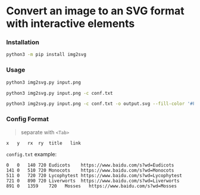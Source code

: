 # Convert an image to an SVG format with interactive elements

### Installation
```bash
python3 -m pip install img2svg
```

### Usage
```bash
python3 img2svg.py input.png

python3 img2svg.py input.png -c conf.txt

python3 img2svg.py input.png -c conf.txt -o output.svg --fill-color '#FF00FF' --fill-opacity 0.5
```

### Config Format
> separate with `<Tab>`
```
x   y   rx  ry  title   link
```
`config.txt` example:
```
0   0   140 720 Eudicots    https://www.baidu.com/s?wd=Eudicots
141 0   510 720 Monocots    https://www.baidu.com/s?wd=Monocots
511 0   720 720 Lycophytest https://www.baidu.com/s?wd=Lycophytest
721 0   890 720 Liverworts  https://www.baidu.com/s?wd=Liverworts
891 0   1359    720   Mosses   https://www.baidu.com/s?wd=Mosses
```
